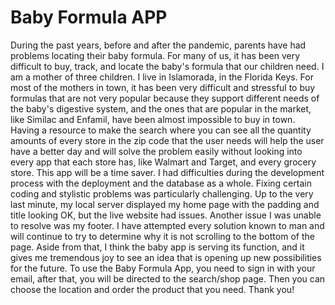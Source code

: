 # Baby Formula APP


During the past years, before and after the pandemic, parents have had problems locating their baby formula. For many of us, it has been very difficult to buy, track, and locate the baby's formula that our children need.
I am a mother of three children. I live in Islamorada, in the Florida Keys. For most of the mothers in town, it has been very difficult and stressful to buy formulas that are not very popular because they support different needs of the baby's digestive system, and the ones that are popular in the market, like Similac and Enfamil, have been almost impossible to buy in town.
 Having a resource to make the search where you can see all the quantity amounts of every store in the zip code that the user needs will help the user have a better day and will solve the problem easily without looking into every app that each store has, like Walmart and Target, and every grocery store. This app will be a time saver.
I had difficulties during the development process with the deployment and the database as a whole. Fixing certain coding and stylistic problems was particularly challenging. 
Up to the very last minute, my local server displayed my home page with the padding and title looking OK, but the live website had issues. 
Another issue I was unable to resolve was my footer. I have attempted every solution known to man and will continue to try to determine why it is not scrolling to the bottom of the page. 
Aside from that, I think the baby app is serving its function, and it gives me tremendous joy to see an idea that is opening up new possibilities for the future.
To use the Baby Formula App, you need to sign in with your email, after that, you will be directed to the search/shop page.  Then you can choose the location and order the product that you need. 
Thank you!
